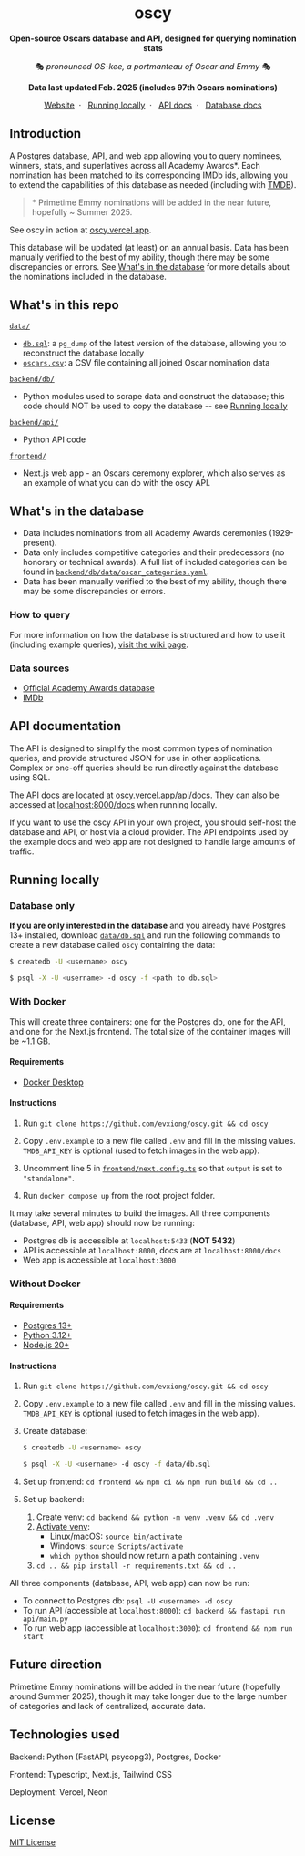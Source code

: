 <h1 align="center">oscy</h1>

<div align="center">

**Open-source Oscars database and API, designed for querying nomination stats**

🎭 _pronounced OS-kee, a portmanteau of Oscar and Emmy_ 🎭

**Data last updated Feb. 2025 (includes 97th Oscars nominations)**

[Website](https://oscy.vercel.app)&nbsp;&nbsp;·&nbsp;&nbsp;
[Running locally](#running-locally)&nbsp;&nbsp;·&nbsp;&nbsp;
[API docs](https://oscy.vercel.app/api/docs)&nbsp;&nbsp;·&nbsp;&nbsp;
[Database docs](https://github.com/evxiong/oscy/wiki/Database)

</div>

## Introduction

A Postgres database, API, and web app allowing you to query nominees, winners,
stats, and superlatives across all Academy Awards\*. Each nomination has been
matched to its corresponding IMDb ids, allowing you to extend the capabilities
of this database as needed (including with
[TMDB](https://developer.themoviedb.org/reference/find-by-id)).

> \* Primetime Emmy nominations will be added in the near future, hopefully ~
> Summer 2025.

See oscy in action at [oscy.vercel.app](https://oscy.vercel.app).

This database will be updated (at least) on an annual basis. Data has been
manually verified to the best of my ability, though there may be some
discrepancies or errors. See [What's in the database](#whats-in-the-database)
for more details about the nominations included in the database.

## What's in this repo

[`data/`](/data/)

- [`db.sql`](/data/db.sql): a `pg_dump` of the latest version of the database,
  allowing you to reconstruct the database locally
- [`oscars.csv`](/data/oscars.csv): a CSV file containing all joined Oscar
  nomination data

[`backend/db/`](/backend/db/)

- Python modules used to scrape data and construct the database; this code
  should NOT be used to copy the database -- see
  [Running locally](#database-only)

[`backend/api/`](/backend/api/)

- Python API code

[`frontend/`](/frontend/)

- Next.js web app - an Oscars ceremony explorer, which also serves as an example
  of what you can do with the oscy API.

## What's in the database

- Data includes nominations from all Academy Awards ceremonies (1929-present).
- Data only includes competitive categories and their predecessors (no honorary
  or technical awards). A full list of included categories can be found in
  [`backend/db/data/oscar_categories.yaml`](/backend/db/data/oscar_categories.yaml).
- Data has been manually verified to the best of my ability, though there may be
  some discrepancies or errors.

### How to query

For more information on how the database is structured and how to use it
(including example queries),
[visit the wiki page](https://github.com/evxiong/oscy/wiki/Database).

### Data sources

- [Official Academy Awards database](https://awardsdatabase.oscars.org/)
- [IMDb](https://www.imdb.com/event/ev0000003/)

## API documentation

The API is designed to simplify the most common types of nomination queries, and
provide structured JSON for use in other applications. Complex or one-off
queries should be run directly against the database using SQL.

The API docs are located at
[oscy.vercel.app/api/docs](https://oscy.vercel.app/api/docs). They can also be
accessed at [localhost:8000/docs](http://localhost:8000/docs) when running
locally.

If you want to use the oscy API in your own project, you should self-host the
database and API, or host via a cloud provider. The API endpoints used by the
example docs and web app are not designed to handle large amounts of traffic.

## Running locally

### Database only

**If you are only interested in the database** and you already have Postgres 13+
installed, download [`data/db.sql`](data/db.sql) and run the following commands
to create a new database called `oscy` containing the data:

```bash
$ createdb -U <username> oscy

$ psql -X -U <username> -d oscy -f <path to db.sql>
```

### With Docker

This will create three containers: one for the Postgres db, one for the API, and
one for the Next.js frontend. The total size of the container images will be
~1.1 GB.

#### Requirements

- [Docker Desktop](https://docs.docker.com/get-started/get-docker/)

#### Instructions

1. Run `git clone https://github.com/evxiong/oscy.git && cd oscy`

2. Copy `.env.example` to a new file called `.env` and fill in the missing
   values. `TMDB_API_KEY` is optional (used to fetch images in the web app).

3. Uncomment line 5 in [`frontend/next.config.ts`](/frontend/next.config.ts) so
   that `output` is set to `"standalone"`.

4. Run `docker compose up` from the root project folder.

It may take several minutes to build the images. All three components (database,
API, web app) should now be running:

- Postgres db is accessible at `localhost:5433` (**NOT 5432**)
- API is accessible at `localhost:8000`, docs are at `localhost:8000/docs`
- Web app is accessible at `localhost:3000`

### Without Docker

#### Requirements

- [Postgres 13+](https://www.postgresql.org/download/)
- [Python 3.12+](https://www.python.org/downloads/)
- [Node.js 20+](https://nodejs.org/en/download)

#### Instructions

1. Run `git clone https://github.com/evxiong/oscy.git && cd oscy`
2. Copy `.env.example` to a new file called `.env` and fill in the missing
   values. `TMDB_API_KEY` is optional (used to fetch images in the web app).
3. Create database:

   ```bash
   $ createdb -U <username> oscy

   $ psql -X -U <username> -d oscy -f data/db.sql
   ```

4. Set up frontend: `cd frontend && npm ci && npm run build && cd ..`
5. Set up backend:
   1. Create venv: `cd backend && python -m venv .venv && cd .venv`
   2. [Activate venv](https://docs.python.org/3/library/venv.html#how-venvs-work):
      - Linux/macOS: `source bin/activate`
      - Windows: `source Scripts/activate`
      - `which python` should now return a path containing `.venv`
   3. `cd .. && pip install -r requirements.txt && cd ..`

All three components (database, API, web app) can now be run:

- To connect to Postgres db: `psql -U <username> -d oscy`
- To run API (accessible at `localhost:8000`):
  `cd backend && fastapi run api/main.py`
- To run web app (accessible at `localhost:3000`):
  `cd frontend && npm run start`

## Future direction

Primetime Emmy nominations will be added in the near future (hopefully around
Summer 2025), though it may take longer due to the large number of categories
and lack of centralized, accurate data.

## Technologies used

Backend: Python (FastAPI, psycopg3), Postgres, Docker

Frontend: Typescript, Next.js, Tailwind CSS

Deployment: Vercel, Neon

## License

[MIT License](/LICENSE)
